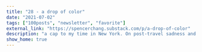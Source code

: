 ```yaml
---
title: "28 - a drop of color"
date: "2021-07-02"
tags: ["100posts", "newsletter", "favorite"]
external_link: "https://spencerchang.substack.com/p/a-drop-of-color"
description: "a cap to my time in New York. On post-travel sadness and what places leave you with. plus a couple fun bonuses like a riff on a song and a haiku."
show_home: true
---
```

